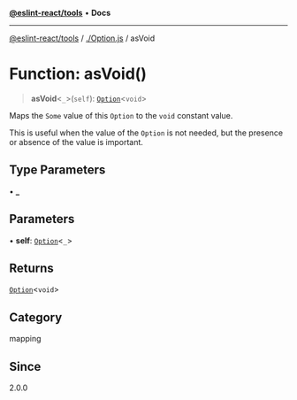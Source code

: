 [**@eslint-react/tools**](../../README.md) • **Docs**

***

[@eslint-react/tools](../../README.md) / [./Option.js](../README.md) / asVoid

# Function: asVoid()

> **asVoid**\<`_`\>(`self`): [`Option`](../type-aliases/Option.md)\<`void`\>

Maps the `Some` value of this `Option` to the `void` constant value.

This is useful when the value of the `Option` is not needed, but the presence or absence of the value is important.

## Type Parameters

• **_**

## Parameters

• **self**: [`Option`](../type-aliases/Option.md)\<`_`\>

## Returns

[`Option`](../type-aliases/Option.md)\<`void`\>

## Category

mapping

## Since

2.0.0
